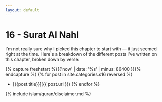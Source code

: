 ```yaml
---
layout: default
---
```

# 16 - Surat Al Nahl  

I'm not really sure why I picked this chapter to start with &mdash; it just seemed right at the time. Here's a breakdown of the different posts I've written on this chapter, broken down by verse:

{% capture freshstart %}{{'now' | date: '%s' | minus: 86400 }}{% endcapture %}
{% for post in site.categories.s16 reversed %}
  - [{{post.title}}]({{ post.url }})
{% endfor %}

{% include islam/quran/disclaimer.md %}
